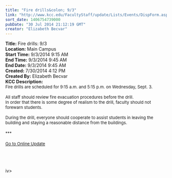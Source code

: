 ```yaml
---
title: "Fire drills&colon; 9/3"
link: "http://www.kcc.edu/FacultyStaff/update/Lists/Events/DispForm.aspx?ID=567"
sort_date: 1406754739000
pubDate: "30 Jul 2014 21:12:19 GMT"
creator: "Elizabeth Becvar"
---
```


<div><b>Title:</b> Fire drills: 9/3</div>
<div><b>Location:</b> Main Campus</div>
<div><b>Start Time:</b> 9/3/2014 9:15 AM</div>
<div><b>End Time:</b> 9/3/2014 9:45 AM</div>
<div><b>End Date:</b> 9/3/2014 9:45 AM</div>
<div><b>Created:</b> 7/30/2014 4:12 PM</div>
<div><b>Created By:</b> Elizabeth Becvar</div>
<div><b>KCC Description:</b> <div class="ExternalClass4270B32EBAA04C29BBD6C247D35BC542"><div><font size="2">Fire drills are scheduled for 9:15 a.m. and 5:15 p.m. on Wednesday, Sept. 3.<br /> <br />All staff should review fire evacuation procedures before the drill.<br />In order that there is some degree of realism to the drill, faculty should not forewarn students. <br /> <br />During the drill, everyone should cooperate to assist students in leaving the building and staying a reasonable distance from the buildings.</font></div>
<div><font size="2"></font> </div>
<div><font size="2">***</font></div>
<div><font size="2"></font> </div>
<div><a href="/FacultyStaff/update/Pages/dailyupdate.aspx"><font size="2">Go to Online Update</font></a></div>
<div> </div>
<div><br /> <br /> <br /></div></div></div>
iv>
